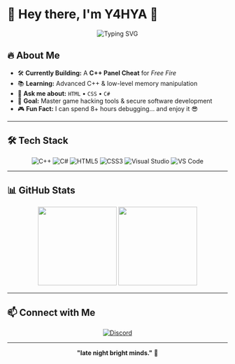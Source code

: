 # 👋 Hey there, I'm **Y4HYA** 🚀

<div align="center">
  
![Typing SVG](https://readme-typing-svg.herokuapp.com?font=Fira+Code&pause=1000&color=36BCF7&center=true&vCenter=true&width=500&lines=C%2B%2B+Developer;Reverse+Engineering+Enthusiast;Cheat+Panel+Creator;Always+Learning+New+Things)



</div>

## 🔥 About Me
- 🛠 **Currently Building:** A **C++ Panel Cheat** for *Free Fire*  
- 📚 **Learning:** Advanced C++ & low-level memory manipulation  
- 💬 **Ask me about:** `HTML` • `CSS` • `C#`  
- 🎯 **Goal:** Master game hacking tools & secure software development  
- 🎮 **Fun Fact:** I can spend 8+ hours debugging... and enjoy it 😎  

---

## 🛠 Tech Stack
<div align="center">

![C++](https://img.shields.io/badge/-C++-00599C?style=for-the-badge&logo=cplusplus&logoColor=white)
![C#](https://img.shields.io/badge/-C%23-239120?style=for-the-badge&logo=csharp&logoColor=white)
![HTML5](https://img.shields.io/badge/-HTML5-E34F26?style=for-the-badge&logo=html5&logoColor=white)
![CSS3](https://img.shields.io/badge/-CSS3-1572B6?style=for-the-badge&logo=css3&logoColor=white)
![Visual Studio](https://img.shields.io/badge/-Visual%20Studio-5C2D91?style=for-the-badge&logo=visualstudio&logoColor=white)
![VS Code](https://img.shields.io/badge/-VS%20Code-007ACC?style=for-the-badge&logo=visualstudiocode&logoColor=white)

</div>

---

## 📊 GitHub Stats
<div align="center">

<img height="180em" src="https://github-readme-stats.vercel.app/api?username=Y4HYA&show_icons=true&theme=tokyonight&count_private=true&hide_border=true" />
<img height="180em" src="https://github-readme-stats.vercel.app/api/top-langs/?username=Y4HYA&layout=compact&theme=tokyonight&hide_border=true" />

</div>

---

## 📫 Connect with Me
<div align="center">

[![Discord](https://img.shields.io/badge/-y2ha-5865F2?style=for-the-badge&logo=discord&logoColor=white)](https://discord.com/users/your_discord_id)

</div>

---

<div align="center">
  
**"late night bright minds."** 🖤

</div>
